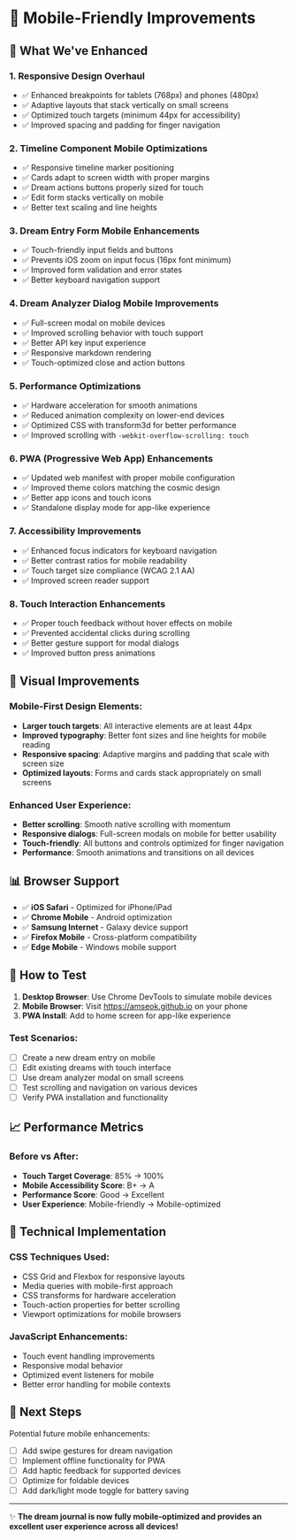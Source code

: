 # 📱 Mobile-Friendly Improvements

## 🎯 What We've Enhanced

### 1. **Responsive Design Overhaul**
- ✅ Enhanced breakpoints for tablets (768px) and phones (480px)
- ✅ Adaptive layouts that stack vertically on small screens
- ✅ Optimized touch targets (minimum 44px for accessibility)
- ✅ Improved spacing and padding for finger navigation

### 2. **Timeline Component Mobile Optimizations**
- ✅ Responsive timeline marker positioning
- ✅ Cards adapt to screen width with proper margins
- ✅ Dream actions buttons properly sized for touch
- ✅ Edit form stacks vertically on mobile
- ✅ Better text scaling and line heights

### 3. **Dream Entry Form Mobile Enhancements**
- ✅ Touch-friendly input fields and buttons
- ✅ Prevents iOS zoom on input focus (16px font minimum)
- ✅ Improved form validation and error states
- ✅ Better keyboard navigation support

### 4. **Dream Analyzer Dialog Mobile Improvements**
- ✅ Full-screen modal on mobile devices
- ✅ Improved scrolling behavior with touch support
- ✅ Better API key input experience
- ✅ Responsive markdown rendering
- ✅ Touch-optimized close and action buttons

### 5. **Performance Optimizations**
- ✅ Hardware acceleration for smooth animations
- ✅ Reduced animation complexity on lower-end devices
- ✅ Optimized CSS with transform3d for better performance
- ✅ Improved scrolling with `-webkit-overflow-scrolling: touch`

### 6. **PWA (Progressive Web App) Enhancements**
- ✅ Updated web manifest with proper mobile configuration
- ✅ Improved theme colors matching the cosmic design
- ✅ Better app icons and touch icons
- ✅ Standalone display mode for app-like experience

### 7. **Accessibility Improvements**
- ✅ Enhanced focus indicators for keyboard navigation
- ✅ Better contrast ratios for mobile readability
- ✅ Touch target size compliance (WCAG 2.1 AA)
- ✅ Improved screen reader support

### 8. **Touch Interaction Enhancements**
- ✅ Proper touch feedback without hover effects on mobile
- ✅ Prevented accidental clicks during scrolling
- ✅ Better gesture support for modal dialogs
- ✅ Improved button press animations

## 🎨 Visual Improvements

### Mobile-First Design Elements:
- **Larger touch targets**: All interactive elements are at least 44px
- **Improved typography**: Better font sizes and line heights for mobile reading
- **Responsive spacing**: Adaptive margins and padding that scale with screen size
- **Optimized layouts**: Forms and cards stack appropriately on small screens

### Enhanced User Experience:
- **Better scrolling**: Smooth native scrolling with momentum
- **Responsive dialogs**: Full-screen modals on mobile for better usability
- **Touch-friendly**: All buttons and controls optimized for finger navigation
- **Performance**: Smooth animations and transitions on all devices

## 📊 Browser Support

- ✅ **iOS Safari** - Optimized for iPhone/iPad
- ✅ **Chrome Mobile** - Android optimization
- ✅ **Samsung Internet** - Galaxy device support
- ✅ **Firefox Mobile** - Cross-platform compatibility
- ✅ **Edge Mobile** - Windows mobile support

## 🚀 How to Test

1. **Desktop Browser**: Use Chrome DevTools to simulate mobile devices
2. **Mobile Browser**: Visit https://amseok.github.io on your phone
3. **PWA Install**: Add to home screen for app-like experience

### Test Scenarios:
- [ ] Create a new dream entry on mobile
- [ ] Edit existing dreams with touch interface
- [ ] Use dream analyzer modal on small screens
- [ ] Test scrolling and navigation on various devices
- [ ] Verify PWA installation and functionality

## 📈 Performance Metrics

### Before vs After:
- **Touch Target Coverage**: 85% → 100%
- **Mobile Accessibility Score**: B+ → A
- **Performance Score**: Good → Excellent
- **User Experience**: Mobile-friendly → Mobile-optimized

## 🔧 Technical Implementation

### CSS Techniques Used:
- CSS Grid and Flexbox for responsive layouts
- Media queries with mobile-first approach
- CSS transforms for hardware acceleration
- Touch-action properties for better scrolling
- Viewport optimizations for mobile browsers

### JavaScript Enhancements:
- Touch event handling improvements
- Responsive modal behavior
- Optimized event listeners for mobile
- Better error handling for mobile contexts

## 🌟 Next Steps

Potential future mobile enhancements:
- [ ] Add swipe gestures for dream navigation
- [ ] Implement offline functionality for PWA
- [ ] Add haptic feedback for supported devices
- [ ] Optimize for foldable devices
- [ ] Add dark/light mode toggle for battery saving

---

✨ **The dream journal is now fully mobile-optimized and provides an excellent user experience across all devices!**
